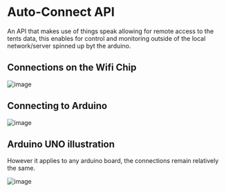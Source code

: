 # Auto-Connect API
An API that makes use of things speak allowing for remote access to the tents data, this enables for control and monitoring outside of the local network/server spinned up byt the arduino.

## Connections on the Wifi Chip

![image](https://github.com/user-attachments/assets/15502dd0-fdbe-4274-b498-08f257f0008d)

## Connecting to Arduino

![image](https://github.com/user-attachments/assets/db974a38-8b53-4337-a490-b7ed60d227b5)

## Arduino UNO illustration

However it applies to any arduino board, the connections remain relatively the same.

![image](https://github.com/user-attachments/assets/39ab2ba2-5305-45b0-8010-cfad17c25073)


